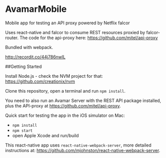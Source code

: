 # AvamarMobile
Mobile app for testing an API proxy powered by Netflix falcor

Uses react-native and falcor to consume REST resources proxied by falcor-router.
The code for the api-proxy here: https://github.com/mitel/api-proxy

Bundled with webpack.

http://recordit.co/44j786nwlL

##Getting Started

Install Node.js - check the NVM project for that: https://github.com/creationix/nvm

Clone this repository, open a terminal and run `npm install`.

You need to also run an Avamar Server with the REST API package installed, plus the API-proxy at https://github.com/mitel/api-proxy.

Quick start for testing the app in the iOS simulator on Mac:
- `npm install`
- `npm start`
- open Apple Xcode and run/build

This react-native app uses `react-native-webpack-server`, more detailed instructions at: https://github.com/mjohnston/react-native-webpack-server.